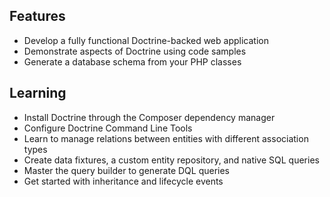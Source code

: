 ## Features
- Develop a fully functional Doctrine-backed web application
- Demonstrate aspects of Doctrine using code samples
- Generate a database schema from your PHP classes

## Learning
- Install Doctrine through the Composer dependency manager
- Configure Doctrine Command Line Tools
- Learn to manage relations between entities with different association types
- Create data fixtures, a custom entity repository, and native SQL queries
- Master the query builder to generate DQL queries
- Get started with inheritance and lifecycle events
